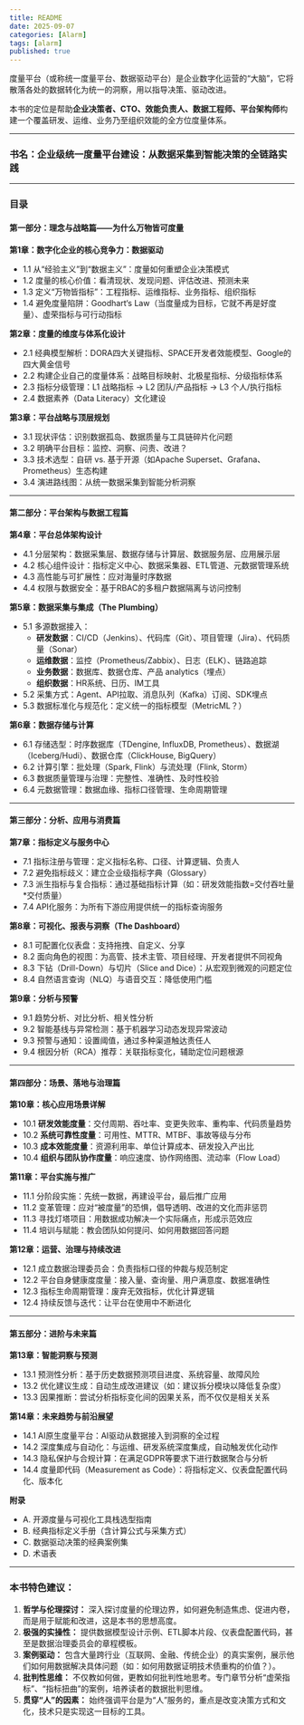 ```yaml
---
title: README
date: 2025-09-07
categories: [Alarm]
tags: [alarm]
published: true
---
```


度量平台（或称统一度量平台、数据驱动平台）是企业数字化运营的“大脑”，它将散落各处的数据转化为统一的洞察，用以指导决策、驱动改进。

本书的定位是帮助**企业决策者、CTO、效能负责人、数据工程师、平台架构师**构建一个覆盖研发、运维、业务乃至组织效能的全方位度量体系。

---

### **书名：企业级统一度量平台建设：从数据采集到智能决策的全链路实践**

---

### **目录**

#### **第一部分：理念与战略篇——为什么万物皆可度量**

**第1章：数字化企业的核心竞争力：数据驱动**
*   1.1 从“经验主义”到“数据主义”：度量如何重塑企业决策模式
*   1.2 度量的核心价值：看清现状、发现问题、评估改进、预测未来
*   1.3 定义“万物皆指标”：工程指标、运维指标、业务指标、组织指标
*   1.4 避免度量陷阱：Goodhart‘s Law（当度量成为目标，它就不再是好度量）、虚荣指标与可行动指标

**第2章：度量的维度与体系化设计**
*   2.1 经典模型解析：DORA四大关键指标、SPACE开发者效能模型、Google的四大黄金信号
*   2.2 构建企业自己的度量体系：战略目标映射、北极星指标、分级指标体系
*   2.3 指标分级管理：L1 战略指标 -> L2 团队/产品指标 -> L3 个人/执行指标
*   2.4 数据素养（Data Literacy）文化建设

**第3章：平台战略与顶层规划**
*   3.1 现状评估：识别数据孤岛、数据质量与工具链碎片化问题
*   3.2 明确平台目标：监控、洞察、问责、改进？
*   3.3 技术选型：自研 vs. 基于开源（如Apache Superset、Grafana、Prometheus）生态构建
*   3.4 演进路线图：从统一数据采集到智能分析洞察

---

#### **第二部分：平台架构与数据工程篇**

**第4章：平台总体架构设计**
*   4.1 分层架构：数据采集层、数据存储与计算层、数据服务层、应用展示层
*   4.2 核心组件设计：指标定义中心、数据采集器、ETL管道、元数据管理系统
*   4.3 高性能与可扩展性：应对海量时序数据
*   4.4 权限与数据安全：基于RBAC的多租户数据隔离与访问控制

**第5章：数据采集与集成（The Plumbing）**
*   5.1 多源数据接入：
    *   **研发数据**：CI/CD（Jenkins）、代码库（Git）、项目管理（Jira）、代码质量（Sonar）
    *   **运维数据**：监控（Prometheus/Zabbix）、日志（ELK）、链路追踪
    *   **业务数据**：数据库、数据仓库、产品 analytics（埋点）
    *   **组织数据**：HR系统、日历、IM工具
*   5.2 采集方式：Agent、API拉取、消息队列（Kafka）订阅、SDK埋点
*   5.3 数据标准化与规范化：定义统一的指标模型（MetricML？）

**第6章：数据存储与计算**
*   6.1 存储选型：时序数据库（TDengine, InfluxDB, Prometheus）、数据湖（Iceberg/Hudi）、数据仓库（ClickHouse, BigQuery）
*   6.2 计算引擎：批处理（Spark, Flink）与流处理（Flink, Storm）
*   6.3 数据质量管理与治理：完整性、准确性、及时性校验
*   6.4 元数据管理：数据血缘、指标口径管理、生命周期管理

---

#### **第三部分：分析、应用与消费篇**

**第7章：指标定义与服务中心**
*   7.1 指标注册与管理：定义指标名称、口径、计算逻辑、负责人
*   7.2 避免指标歧义：建立企业级指标字典（Glossary）
*   7.3 派生指标与复合指标：通过基础指标计算（如：研发效能指数=交付吞吐量*交付质量）
*   7.4 API化服务：为所有下游应用提供统一的指标查询服务

**第8章：可视化、报表与洞察（The Dashboard）**
*   8.1 可配置化仪表盘：支持拖拽、自定义、分享
*   8.2 面向角色的视图：为高管、技术主管、项目经理、开发者提供不同视角
*   8.3 下钻（Drill-Down）与切片（Slice and Dice）：从宏观到微观的问题定位
*   8.4 自然语言查询（NLQ）与语音交互：降低使用门槛

**第9章：分析与预警**
*   9.1 趋势分析、对比分析、相关性分析
*   9.2 智能基线与异常检测：基于机器学习动态发现异常波动
*   9.3 预警与通知：设置阈值，通过多种渠道触达责任人
*   9.4 根因分析（RCA）推荐：关联指标变化，辅助定位问题根源

---

#### **第四部分：场景、落地与治理篇**

**第10章：核心应用场景详解**
*   10.1 **研发效能度量**：交付周期、吞吐率、变更失败率、重构率、代码质量趋势
*   10.2 **系统可靠性度量**：可用性、MTTR、MTBF、事故等级与分布
*   10.3 **成本效能度量**：资源利用率、单位计算成本、研发投入产出比
*   10.4 **组织与团队协作度量**：响应速度、协作网络图、流动率（Flow Load）

**第11章：平台实施与推广**
*   11.1 分阶段实施：先统一数据，再建设平台，最后推广应用
*   11.2 变革管理：应对“被度量”的恐惧，倡导透明、改进的文化而非惩罚
*   11.3 寻找灯塔项目：用数据成功解决一个实际痛点，形成示范效应
*   11.4 培训与赋能：教会团队如何提问、如何用数据回答问题

**第12章：运营、治理与持续改进**
*   12.1 成立数据治理委员会：负责指标口径的仲裁与规范制定
*   12.2 平台自身健康度度量：接入量、查询量、用户满意度、数据准确性
*   12.3 指标生命周期管理：废弃无效指标，优化计算逻辑
*   12.4 持续反馈与迭代：让平台在使用中不断进化

---

#### **第五部分：进阶与未来篇**

**第13章：智能洞察与预测**
*   13.1 预测性分析：基于历史数据预测项目进度、系统容量、故障风险
*   13.2 优化建议生成：自动生成改进建议（如：建议拆分模块以降低复杂度）
*   13.3 因果推断：尝试分析指标变化间的因果关系，而不仅仅是相关关系

**第14章：未来趋势与前沿展望**
*   14.1 AI原生度量平台：AI驱动从数据接入到洞察的全过程
*   14.2 深度集成与自动化：与运维、研发系统深度集成，自动触发优化动作
*   14.3 隐私保护与合规计算：在满足GDPR等要求下进行数据聚合与分析
*   14.4 度量即代码（Measurement as Code）：将指标定义、仪表盘配置代码化、版本化

**附录**
*   A. 开源度量与可视化工具栈选型指南
*   B. 经典指标定义手册（含计算公式与采集方式）
*   C. 数据驱动决策的经典案例集
*   D. 术语表

---

### **本书特色建议：**

1.  **哲学与伦理探讨：** 深入探讨度量的伦理边界，如何避免制造焦虑、促进内卷，而是用于赋能和改进，这是本书的思想高度。
2.  **极强的实操性：** 提供数据模型设计示例、ETL脚本片段、仪表盘配置代码，甚至是数据治理委员会的章程模板。
3.  **案例驱动：** 包含大量跨行业（互联网、金融、传统企业）的真实案例，展示他们如何用数据解决具体问题（如：如何用数据证明技术债重构的价值？）。
4.  **批判性思维：** 不仅教如何做，更教如何批判性地思考。专门章节分析“虚荣指标”、“指标扭曲”的案例，培养读者的数据批判思维。
5.  **贯穿“人”的因素：** 始终强调平台是为“人”服务的，重点是改变决策方式和文化，技术只是实现这一目标的工具。

